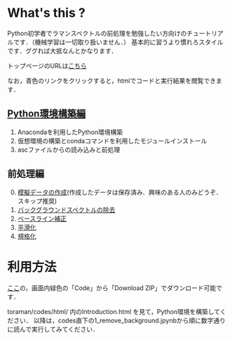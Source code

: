 # What's this ?
Python初学者でラマンスペクトルの前処理を勉強したい方向けのチュートリアルです．（機械学習は一切取り扱いません．）
基本的に習うより慣れろスタイルです．ググれば大抵なんとかなります．

トップページのURLは[こちら](https://lemniscatern.github.io/toraman/)

なお，青色のリンクをクリックすると，htmlでコードと実行結果を閲覧できます．
## [Python環境構築編](https://lemniscatern.github.io/toraman/codes/html/Introduction.html)
1. Anacondaを利用したPython環境構築
2. 仮想環境の構築とcondaコマンドを利用したモジュールインストール
3. ascファイルからの読み込みと前処理

## 前処理編
0. [模擬データの作成](https://lemniscatern.github.io/toraman/codes/html/0_create_simulated_spectra.html)(作成したデータは保存済み．興味のある人のみどうぞ．スキップ推奨)
1. [バックグラウンドスペクトルの除去](https://lemniscatern.github.io/toraman/codes/html/1_remove_background.html)
2. [ベースライン補正](https://lemniscatern.github.io/toraman/codes/html/2_correct_baseline.html)
3. [平滑化](https://lemniscatern.github.io/toraman/codes/html/3_smoothing.html)
4. [規格化](https://lemniscatern.github.io/toraman/codes/html/4_stamnd.html)

# 利用方法
[ここ](https://github.com/LemniscaterN/toraman)の，画面内緑色の「Code」から「Download ZIP」でダウンロード可能です．

toraman/codes/html/ 内のIntroduction.html を見て，Python環境を構築してください．
以降は，codes直下の1_remove_background.jpynbから順に数字通りに読んで実行してみてください．